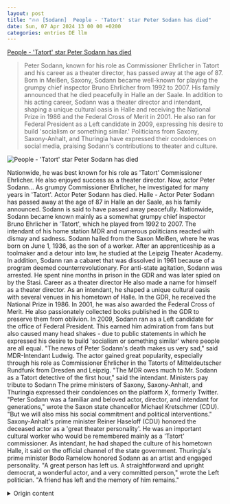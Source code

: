 ```yaml
---
layout: post
title: "🔥🔥 [Sodann]  People - 'Tatort' star Peter Sodann has died"
date: Sun, 07 Apr 2024 13 00 00 +0200
categories: entries DE llm
---
```

[ People - 'Tatort' star Peter Sodann has died](https://www.schwarzwaelder-bote.de/inhalt.leute-schauspieler-peter-sodann-gestorben.b1c67529-5862-42d1-910b-bfb15131336d.html)

> Peter Sodann, known for his role as Commissioner Ehrlicher in Tatort and his career as a theater director, has passed away at the age of 87. Born in Meißen, Saxony, Sodann became well-known for playing the grumpy chief inspector Bruno Ehrlicher from 1992 to 2007. His family announced that he died peacefully in Halle an der Saale. In addition to his acting career, Sodann was a theater director and intendant, shaping a unique cultural oasis in Halle and receiving the National Prize in 1986 and the Federal Cross of Merit in 2001. He also ran for Federal President as a Left candidate in 2009, expressing his desire to build 'socialism or something similar.' Politicians from Saxony, Saxony-Anhalt, and Thuringia have expressed their condolences on social media, praising Sodann's contributions to theater and culture.

![ People - 'Tatort' star Peter Sodann has died](https://www.schwarzwaelder-bote.de/media.media.25f187f7-517b-4142-b052-19681b16035a.16x9_1024.jpg)

 Nationwide, he was best known for his role as 'Tatort' Commissioner Ehrlicher. He also enjoyed success as a theater director. Now, actor Peter Sodann...
As grumpy Commissioner Ehrlicher, he investigated for many years in 'Tatort'. Actor Peter Sodann has died.
Halle - Actor Peter Sodann has passed away at the age of 87 in Halle an der Saale, as his family announced. Sodann is said to have passed away peacefully. Nationwide, Sodann became known mainly as a somewhat grumpy chief inspector Bruno Ehrlicher in 'Tatort', which he played from 1992 to 2007. The intendant of his home station MDR and numerous politicians reacted with dismay and sadness.
Sodann hailed from the Saxon Meißen, where he was born on June 1, 1936, as the son of a worker. After an apprenticeship as a toolmaker and a detour into law, he studied at the Leipzig Theater Academy.
In addition, Sodann ran a cabaret that was dissolved in 1961 because of a program deemed counterrevolutionary. For anti-state agitation, Sodann was arrested. He spent nine months in prison in the GDR and was later spied on by the Stasi.
Career as a theater director
He also made a name for himself as a theater director. As an intendant, he shaped a unique cultural oasis with several venues in his hometown of Halle. In the GDR, he received the National Prize in 1986. In 2001, he was also awarded the Federal Cross of Merit. He also passionately collected books published in the GDR to preserve them from oblivion.
In 2009, Sodann ran as a Left candidate for the office of Federal President. This earned him admiration from fans but also caused many head shakes - due to public statements in which he expressed his desire to build 'socialism or something similar' where people are all equal.
"The news of Peter Sodann's death makes us very sad," said MDR-Intendant Ludwig. The actor gained great popularity, especially through his role as Commissioner Ehrlicher in the Tatorts of Mitteldeutscher Rundfunk from Dresden and Leipzig. "The MDR owes much to Mr. Sodann as a Tatort detective of the first hour," said the intendant.
Ministers pay tribute to Sodann
The prime ministers of Saxony, Saxony-Anhalt, and Thuringia expressed their condolences on the platform X, formerly Twitter. "Peter Sodann was a familiar and beloved actor, director, and intendant for generations," wrote the Saxon state chancellor Michael Kretschmer (CDU). "But we will also miss his social commitment and political interventions."
Saxony-Anhalt's prime minister Reiner Haseloff (CDU) honored the deceased actor as a 'great theater personality'. He was an important cultural worker who would be remembered mainly as a 'Tatort' commissioner. As intendant, he had shaped the culture of his hometown Halle, it said on the official channel of the state government.
Thuringia's prime minister Bodo Ramelow honored Sodann as an artist and engaged personality. "A great person has left us. A straightforward and upright democrat, a wonderful actor, and a very committed person," wrote the Left politician. "A friend has left and the memory of him remains."

<details>
  <summary>Origin content</summary>
  ---
layout: post
title: "🔥🔥 [Sodann] Leute - 'Tatort'-Star Peter Sodann gestorben"
date: Sun, 07 Apr 2024 13:00:00 +0200
categories: entries DE
---
[Leute - 'Tatort'-Star Peter Sodann gestorben](https://www.schwarzwaelder-bote.de/inhalt.leute-schauspieler-peter-sodann-gestorben.b1c67529-5862-42d1-910b-bfb15131336d.html)

![Leute - 'Tatort'-Star Peter Sodann gestorben](https://www.schwarzwaelder-bote.de/media.media.25f187f7-517b-4142-b052-19681b16035a.16x9_1024.jpg)

Bundesweit bekannt war er vor allem für seine Rolle als «Tatort»-Kommissar Ehrlicher. Aber auch als Theatermacher feierte er Erfolge. Jetzt ist Peter Sodann ...

Als grummeliger Kommissar Ehrlicher ermittelte er viele Jahre lang im «Tatort». Jetzt ist Schauspieler Peter Sodann gestorben.

Halle - Der Schauspieler Peter Sodann ist tot. Er starb im Alter von 87 Jahren in Halle an der Saale, wie seine Familie mitteilte. Sodann sei friedlich eingeschlafen. Bundesweit bekannt wurde Sodann vor allem als etwas grummeliger Hauptkommissar Bruno Ehrlicher im "Tatort", den er von 1992 bis 2007 spielte. Der Intendant seines Heimatsenders MDR sowie zahlreiche Politiker reagierten betroffen und traurig.

Sodann stammte aus dem sächsischen Meißen, wo er am 1. Juni 1936 als Sohn eines Arbeiters geboren wurde. Nach einer Werkzeugmacherlehre und einem Ausflug ins Fach Jura studierte er an der Leipziger Theaterhochschule.

Lesen Sie auch

Nebenbei leitete Sodann ein Kabarett, das 1961 wegen eines als konterrevolutionär befundenen Programms aufgelöst wurde. Wegen staatsfeindlicher Hetze wurde Sodann verhaftet. Neun Monate saß er in der DDR im Gefängnis, später bespitzelte ihn die Stasi.

Karriere im Theater

Einen Namen machte er sich auch als Theatermacher. Als Intendant formte er an seinem Wohnort Halle eine einzigartige Kulturinsel mit mehreren Spielstätten. In der DDR erhielt er 1986 den Nationalpreis. 2001 wurde er auch mit dem Bundesverdienstkreuz ausgezeichnet. Außerdem sammelte er leidenschaftlich in der DDR erschienene Bücher, um sie vor dem Vergessen zu bewahren.

2009 trat Sodann als Linke-Kandidat zur Wahl des Bundespräsidenten an. Das brachte ihm Bewunderung bei Fans, aber auch viel Kopfschütteln ein - wegen öffentlicher Äußerungen, gern "Sozialismus oder so etwas Ähnliches" aufbauen zu wollen, wo die Menschen alle gleich seien.

"Die Nachricht vom Tod Peter Sodanns macht uns sehr traurig", sagte MDR-Intendant Ludwig. Der Schauspieler habe vor allem durch seine Rolle des Kommissars Ehrlicher in den Tatorten des Mitteldeutschen Rundfunks aus Dresden und Leipzig eine große Popularität erlangt. "Der MDR hat Herrn Sodann als Tatort-Kommissar der ersten Stunde viel zu verdanken", erklärte der Intendant.

Ministerpräsidenten gedenken an Sodann

Die Ministerpräsidenten von Sachsen, Sachsen-Anhalt und Thüringen äußerten sich auf der Plattform X, ehemals Twitter. "Peter Sodann war für Generationen ein vertrauter und geliebter Schauspieler, Regisseur und Intendant", schrieb der sächsische Regierungschef Michael Kretschmer (CDU). "Aber auch sein gesellschaftliches Engagement und seine politischen Einmischungen werden uns fehlen."

Sachsen-Anhalts Ministerpräsident Reiner Haseloff (CDU) würdigte den gestorbenen Schauspieler als "eine große Theater-Persönlichkeit". Er sei ein wichtiger Kulturschaffender gewesen, der vor allem als "Tatort"-Kommissar in Erinnerung bleiben werde. Als Intendant habe er die Kultur seiner Heimatstadt Halle geprägt, hieß es auf dem offiziellen Kanal der Landesregierung.

Thüringens Regierungschef Bodo Ramelow würdigte Sodann als Künstler und engagierte Persönlichkeit."Ein toller Mensch ist von uns gegangen. Ein gradliniger und aufrechter Demokrat, ein wunderbarer Schauspieler und eine sehr engagierte Persönlichkeit, schrieb der Linke-Politiker. "Ein Freund ist gegangen und die Erinnerung an ihn bleibt."


</details>
